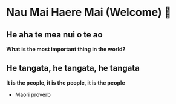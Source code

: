 # Nau Mai Haere Mai (Welcome) 👋

## He aha te mea nui o te ao
**What is the most important thing in the world?**
## He tangata, he tangata, he tangata
**It is the people, it is the people, it is the people**
- Maori proverb

<!--
**indigophillips/indigophillips** is a ✨ _special_ ✨ repository because its `README.md` (this file) appears on your GitHub profile.

Here are some ideas to get you started:

- 🔭 I’m currently working on ...
- 🌱 I’m currently learning ...
- 👯 I’m looking to collaborate on ...
- 🤔 I’m looking for help with ...
- 💬 Ask me about ...
- 📫 How to reach me: ...
- 😄 Pronouns: ...
- ⚡ Fun fact: ...
-->
